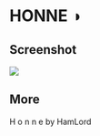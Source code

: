 # HONNE ◑
## Screenshot 
![](https://raw.githubusercontent.com/twoswordsman/spicetify-themes/master/HONNE/honneimg.png)

## More

H o n n e by HamLord
